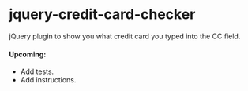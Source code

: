 jquery-credit-card-checker
==========================

jQuery plugin to show you what credit card you typed into the CC field. 

#### Upcoming:
- Add tests.
- Add instructions.
